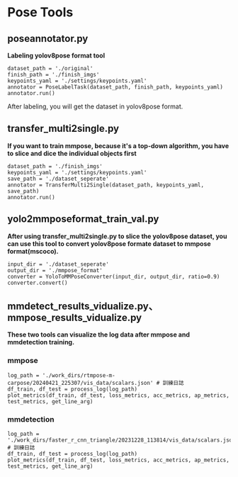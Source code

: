 # Pose Tools

## poseannotator.py
**Labeling yolov8pose format tool**
```python=
dataset_path = './original'
finish_path = './finish_imgs'
keypoints_yaml = './settings/keypoints.yaml'
annotator = PoseLabelTask(dataset_path, finish_path, keypoints_yaml)
annotator.run()
```
After labeling, you will get the dataset in yolov8pose format.

## transfer_multi2single.py
**If you want to train mmpose, because it's a top-down algorithm, you have to slice and dice the individual objects first**
```python=
dataset_path = './finish_imgs'
keypoints_yaml = './settings/keypoints.yaml'
save_path = './dataset_seperate'
annotator = TransferMulti2Single(dataset_path, keypoints_yaml, save_path)
annotator.run()
```
## yolo2mmposeformat_train_val.py
**After using transfer_multi2single.py to slice the yolov8pose dataset, you can use this tool to convert yolov8pose formate dataset to mmpose format(mscoco).**
```python=
input_dir = './dataset_seperate'
output_dir = './mmpose_format'
converter = YoloToMMPoseConverter(input_dir, output_dir, ratio=0.9)
converter.convert()
```
## mmdetect_results_vidualize.py、mmpose_results_vidualize.py
**These two tools can visualize the log data after mmpose and mmdetection training.**
### mmpose
```python=
log_path = './work_dirs/rtmpose-m-carpose/20240421_225307/vis_data/scalars.json' # 訓練日誌
df_train, df_test = process_log(log_path)
plot_metrics(df_train, df_test, loss_metrics, acc_metrics, ap_metrics, test_metrics, get_line_arg)
```
### mmdetection
```python=
log_path = './work_dirs/faster_r_cnn_triangle/20231228_113814/vis_data/scalars.json' # 訓練日誌
df_train, df_test = process_log(log_path)
plot_metrics(df_train, df_test, loss_metrics, acc_metrics, ap_metrics, test_metrics, get_line_arg)
```

